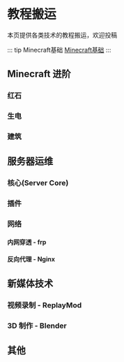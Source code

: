 # 教程搬运

本页提供各类技术的教程搬运，欢迎投稿

::: tip Minecraft基础
[Minecraft基础](/guide/tutorial/basic)
:::

## Minecraft 进阶
### 红石

### 生电

### 建筑

## 服务器运维

### 核心(Server Core)

### 插件

### 网络

#### 内网穿透 - frp

#### 反向代理 - Nginx

## 新媒体技术

### 视频录制 - ReplayMod

### 3D 制作 - Blender

## 其他
